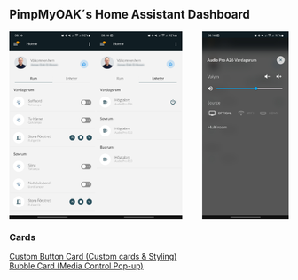 ## PimpMyOAK´s Home Assistant Dashboard
<img align="left" width="31%" src="https://github.com/PimpMyOAK/HA-Dashboard/blob/main/Dashboard/Dashboard-Room.jpg"><img align="center" width="31%" src="https://github.com/PimpMyOAK/HA-Dashboard/blob/main/Dashboard/Dashboard-Media.jpg"><img align="right" width="31%" src="https://github.com/PimpMyOAK/HA-Dashboard/blob/main/Dashboard/Dashboard-Media_Controls.jpg">

### Cards
<a href="https://github.com/custom-cards/button-card">Custom Button Card (Custom cards & Styling)<br>
<a href="https://github.com/Clooos/Bubble-Card">Bubble Card (Media Control Pop-up)

